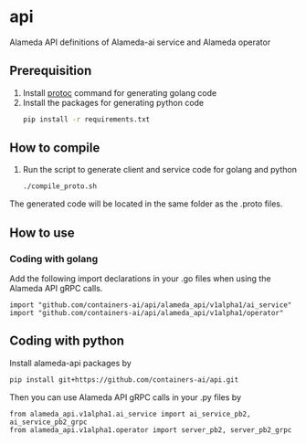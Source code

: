 # api

Alameda API definitions of Alameda-ai service and Alameda operator

## Prerequisition

1. Install [protoc](https://github.com/protocolbuffers/protobuf/releases) command for generating golang code
2. Install the packages for generating python code
    ```bash
    pip install -r requirements.txt
    ```


## How to compile

1. Run the script to generate client and service code for golang and python
    ```bash
    ./compile_proto.sh
    ```
The generated code will be located in the same folder as the .proto files.

## How to use

### Coding with golang

Add the following import declarations in your .go files when using the Alameda API gRPC calls.
```
import "github.com/containers-ai/api/alameda_api/v1alpha1/ai_service"
import "github.com/containers-ai/api/alameda_api/v1alpha1/operator"
```

## Coding with python

Install alameda-api packages by
```bash
pip install git+https://github.com/containers-ai/api.git
```
Then you can use Alameda API gRPC calls in your .py files by
```
from alameda_api.v1alpha1.ai_service import ai_service_pb2, ai_service_pb2_grpc
from alameda_api.v1alpha1.operator import server_pb2, server_pb2_grpc

```
